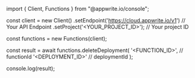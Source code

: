import { Client, Functions } from "@appwrite.io/console";

const client = new Client()
    .setEndpoint('https://cloud.appwrite.io/v1') // Your API Endpoint
    .setProject('<YOUR_PROJECT_ID>'); // Your project ID

const functions = new Functions(client);

const result = await functions.deleteDeployment(
    '<FUNCTION_ID>', // functionId
    '<DEPLOYMENT_ID>' // deploymentId
);

console.log(result);
